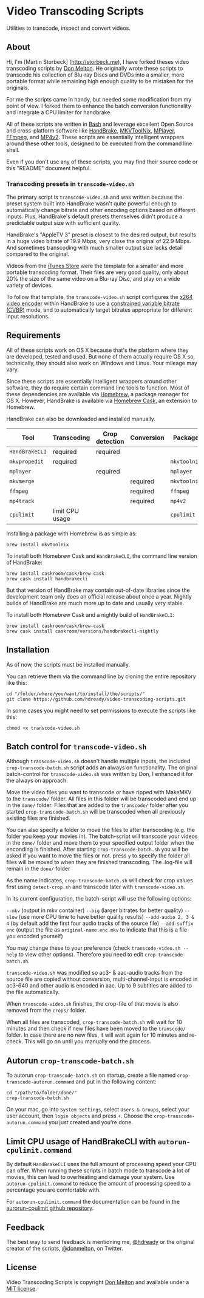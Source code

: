 # Video Transcoding Scripts

Utilities to transcode, inspect and convert videos.

## About

Hi, I'm [Martin Storbeck] (http://storbeck.me), I have forked theses video transcoding scripts by [Don Melton](http://donmelton.com/). He originally wrote these scripts to transcode his collection of Blu-ray Discs and DVDs into a smaller, more portable format while remaining high enough quality to be mistaken for the originals.

For me the scripts came in handy, but needed some modification from my point of view. I forked them to enhance the batch conversion functionality and integrate a CPU limiter for handbrake.


All of these scripts are written in [Bash](http://www.gnu.org/software/bash/) and leverage excellent Open Source and cross-platform software like [HandBrake](https://handbrake.fr/), [MKVToolNix](https://www.bunkus.org/videotools/mkvtoolnix/), [MPlayer](http://mplayerhq.hu/), [FFmpeg](http://ffmpeg.org/), and [MP4v2](https://code.google.com/p/mp4v2/). These scripts are essentially intelligent wrappers around these other tools, designed to be executed from the command line shell.

Even if you don't use any of these scripts, you may find their source code or this "README" document helpful.

### Transcoding presets in `transcode-video.sh`

The primary script is `transcode-video.sh` and was written because the preset system built into HandBrake wasn't quite powerful enough to automatically change bitrate and other encoding options based on different inputs. Plus, HandBrake's default presets themselves didn't produce a predictable output size with sufficient quality.

HandBrake's "AppleTV 3" preset is closest to the desired output, but results in a huge video bitrate of 19.9 Mbps, very close the original of 22.9 Mbps. And sometimes transcoding with much smaller output size lacks detail compared to the original.

Videos from the [iTunes Store](https://en.wikipedia.org/wiki/ITunes_Store) were the template for a smaller and more portable transcoding format. Their files are very good quality, only about 20% the size of the same video on a Blu-ray Disc, and play on a wide variety of devices.

To follow that template, the `transcode-video.sh` script configures the [x264 video encoder](http://www.videolan.org/developers/x264.html) within HandBrake to use a [constrained variable bitrate (CVBR)](https://en.wikipedia.org/wiki/Variable_bitrate) mode, and to automatically target bitrates appropriate for different input resolutions.

## Requirements

All of these scripts work on OS X because that's the platform where they are developed, tested and used. But none of them actually require OS X so, technically, they should also work on Windows and Linux. Your mileage may vary.

Since these scripts are essentially intelligent wrappers around other software, they do require certain command line tools to function. Most of these dependencies are available via [Homebrew](http://brew.sh/), a package manager for OS X. However, HandBrake is available via [Homebrew Cask](http://caskroom.io/), an extension to Homebrew.

HandBrake can also be downloaded and installed manually.

Tool | Transcoding | Crop detection | Conversion | Package | Cask
--- | --- | --- | --- | --- | ---
`HandBrakeCLI` | required | required | | | `handbrakecli`
`mkvpropedit` | required | | | `mkvtoolnix` | &nbsp;
`mplayer` | | required | | `mplayer` | &nbsp;
`mkvmerge` | | | required | `mkvtoolnix` | &nbsp;
`ffmpeg` | | | required | `ffmpeg` | &nbsp;
`mp4track` | | | required | `mp4v2` | &nbsp;
`cpulimit` | limit CPU usage | | | `cpulimit` | &nbsp;

Installing a package with Homebrew is as simple as:

    brew install mkvtoolnix

To install both Homebrew Cask and `HandBrakeCLI`, the command line version of HandBrake:

    brew install caskroom/cask/brew-cask
    brew cask install handbrakecli

But that version of HandBrake may contain out-of-date libraries since the development team only does an official release about once a year. Nightly builds of HandBrake are much more up to date and usually very stable.

To install both Homebrew Cask and a nightly build of `HandBrakeCLI`:

    brew install caskroom/cask/brew-cask
    brew cask install caskroom/versions/handbrakecli-nightly

## Installation

As of now, the scripts must be installed manually.

You can retrieve them via the command line by cloning the entire repository like this:

    cd "/folder/where/you/want/to/install/the/scripts/"
    git clone https://github.com/hdready/video-transcoding-scripts.git

In some cases you might need to set permissions to execute the scripts like this:

    chmod +x transcode-video.sh

## Batch control for `transcode-video.sh`

Although `transcode-video.sh` doesn't handle multiple inputs, the included `crop-transcode-batch.sh` script adds an always on functionality. The original batch-control for `transcode-video.sh` was written by Don, I enhanced it for the always on approach. 

Move the video files you want to transcode or have ripped with MakeMKV to the `transcode/` folder. All files in this folder will be transcoded and end up in the `done/` folder. Files that are added to the `transcode/` folder after you started `crop-transcode-batch.sh` will be transcoded when all previously existing files are finished.

You can also specify a folder to move the files to after transcoding (e.g. the folder you keep your movies in). The batch-script will transcode your videos in the `done/` folder and move them to your specified output folder when the enconding is finished. After starting `crop-transcode-batch.sh` you will be asked if you want to move the files or not. press `y` to specify the folder all files will be moved to when they are finished transcoding. The .log-file will remain in the `done/` folder

As the name indicates, `crop-transcode-batch.sh` will check for crop values first using `detect-crop.sh` and transcode later with `transcode-video.sh`. 

In its current configuration, the batch-script will use the following options:

`--mkv` (output in mkv container)
`--big` (larger bitrates for better quality)
`--slow` (use more CPU time to have better quality results)
`--add-audio 2, 3 & 4` (by default add the first four audio tracks of the source file)
`--add-suffix enc` (output the file as `original-name.enc.mkv` to indicate that this is a file you encoded yourself)

You may change these to your preference (check `transcode-video.sh --help` to view other options). Therefore you need to edit `crop-transcode-batch.sh`. 

`transcode-video.sh` was modified so ac3- & aac-audio tracks from the source file are copied without conversion, multi-channel-input is encoded in ac3-640 and other audio is encoded in aac. Up to 9 subtitles are added to the file automatically.

When `transcode-video.sh` finishes, the crop-file of that movie is also removed from the `crops/` folder. 

When all files are transcoded, `crop-transcode-batch.sh` will wait for 10 minutes and then check if new files have been moved to the `transcode/` folder. In case there are no new files, it will wait again for 10 minutes and re-check. This will go on until you manually end the process.

## Autorun `crop-transcode-batch.sh`

To autorun `crop-transcode-batch.sh` on startup, create a file named `crop-transcode-autorun.command` and put in the following content:

    cd "/path/to/folder/done/"
    crop-transcode-batch.sh

On your mac, go into `System Settings`, select `Users & Groups`, select your user account, then `login objects` and press `+`. Choose the `crop-transcode-autorun.command` you just created and you're done. 

## Limit CPU usage of HandBrakeCLI with `autorun-cpulimit.command`

By default `HandBrakeCLI` uses the full amount of processing speed your CPU can offer. When running these scripts in batch mode to transcode a lot of movies, this can lead to overheating and damage your system. Use `autorun-cpulimit.command` to reduce the amount of processing speed to a percentage you are comfortable with.

For `autorun-cpulimit.command` the documentation can be found in the [aurorun-cpulimit github repository](https://github.com/hdready/autorun-cpulimit).

## Feedback

The best way to send feedback is mentioning me, [@hdready](http://twittter.com/hdready) or the original creator of the scripts, [@donmelton](https://twitter.com/donmelton), on Twitter. 

## License

Video Transcoding Scripts is copyright [Don Melton](http://donmelton.com/) and available under a [MIT license](https://github.com/donmelton/video-transcoding-scripts/blob/master/LICENSE).
